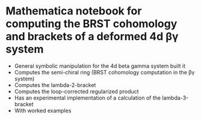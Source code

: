 # Mathematica notebook for computing the BRST cohomology and brackets of a deformed 4d βγ system
- General symbolic manipulation for the 4d beta gamma system built it
- Computes the semi-chiral ring (BRST cohomology computation in the βγ system)
- Computes the lambda-2-bracket
- Computes the loop-corrected regularized product
- Has an experimental implementation of a calculation of the lambda-3-bracket
- With worked examples
